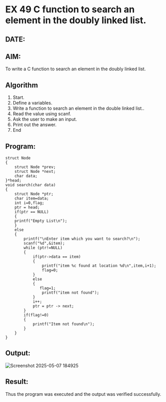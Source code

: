 # EX 49 C function to search an element in the doubly linked list.
## DATE: 
## AIM:
To write a C function to search an element in the doubly linked list.

## Algorithm
1. Start. 
2. Define a variables. 
3. Write a function to search an element in the double linked list.. 
4. Read the value using scanf. 
5. Ask the user to make an input. 
6. Print out the answer. 
7. End   

## Program:
```
struct Node
{
    struct Node *prev;
    struct Node *next;
    char data;
}*head;
void search(char data)
{
    struct Node *ptr;
    char item=data;
    int i=0,flag;
    ptr = head;
    if(ptr == NULL)
    {
    printf("Empty List\n");
    }
    else
    {
        printf("\nEnter item which you want to search?\n");
        scanf("%d",&item);
        while (ptr!=NULL)
        {
            if(ptr->data == item)
            {
                printf("item %c found at location %d\n",item,i+1);
                flag=0;
            }
            else
            {
               flag=1;
                printf("item not found");    
            }
            i++;
            ptr = ptr -> next;
        }
        if(flag!=0)
        {
            printf("Item not found\n");
        }
    }
}

```

## Output:
![Screenshot 2025-05-07 184925](https://github.com/user-attachments/assets/13912765-60e9-48b9-a1d6-49c5047527be)


## Result:
Thus the program was executed and the output was verified successfully.
